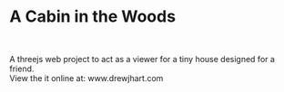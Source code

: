 <h1> A Cabin in the Woods </h1>
<br>
<p>A threejs web project to act as a viewer for a tiny house designed for a friend. <br>
View the it online at: www.drewjhart.com </p1>
